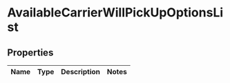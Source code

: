 
# AvailableCarrierWillPickUpOptionsList

## Properties
Name | Type | Description | Notes
------------ | ------------- | ------------- | -------------



